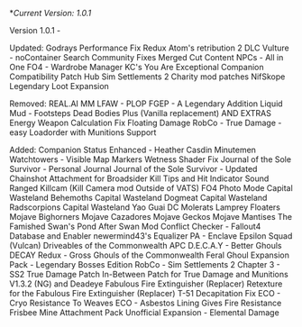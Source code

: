 **Current Version: 1.0.1*

Version 1.0.1 -

Updated:
Godrays Performance Fix Redux
Atom's retribution 2 DLC
Vulture - noContainer Search
Community Fixes Merged
Cut Content NPCs - All in One
FO4 - Wardrobe Manager
KC's You Are Exceptional Companion Compatibility Patch Hub
Sim Settlements 2 Charity mod patches
NifSkope
Legendary Loot Expansion

Removed:
REAL.AI
MM LFAW - PLOP
FGEP - A Legendary Addition
Liquid Mud - Footsteps
Dead Bodies Plus (Vanilla replacement) AND EXTRAS
Energy Weapon Calculation Fix
Floating Damage
RobCo - True Damage - easy Loadorder with Munitions Support

Added:
Companion Status Enhanced - Heather Casdin
Minutemen Watchtowers - Visible Map Markers
Wetness Shader Fix
Journal of the Sole Survivor - Personal Journal
Journal of the Sole Survivor - Updated
Chainshot Attachment for Broadsider
Kill Tips and Hit Indicator Sound
Ranged Killcam (Kill Camera mod Outside of VATS)
FO4 Photo Mode
Capital Wasteland Behemoths
Capital Wasteland Dogmeat
Capital Wasteland Radscorpions
Capital Wasteland Yao Guai
DC Molerats
Lamprey Floaters
Mojave Bighorners
Mojave Cazadores
Mojave Geckos
Mojave Mantises
The Famished
Swan's Pond After Swan
Mod Conflict Checker - Fallout4 Database and Enabler
newermind43's Equalizer PA - Enclave Epsilon Squad (Vulcan)
Driveables of the Commonwealth APC
D.E.C.A.Y - Better Ghouls
DECAY Redux - Gross Ghouls of the Commonwealth
Feral Ghoul Expansion Pack - Legendary Bosses Edition
RobCo - Sim Settlements 2 Chapter 3 - SS2 True Damage Patch
In-Between Patch for True Damage and Munitions V1.3.2 (NG) and Deadeye
Fabulous Fire Extinguisher (Replacer)
Retexture for the Fabulous Fire Extinguisher (Replacer)
T-51 Decapitation Fix
ECO - Cryo Resistance To Weaves
ECO - Asbestos Lining Gives Fire Resistance
Frisbee Mine
Attachment Pack Unofficial Expansion - Elemental Damage
